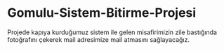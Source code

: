 # Gomulu-Sistem-Bitirme-Projesi
Projede kapıya kurduğumuz sistem ile gelen misafirimizin zile bastığında fotoğrafını çekerek mail adresimize mail atmasını sağlayacağız.
